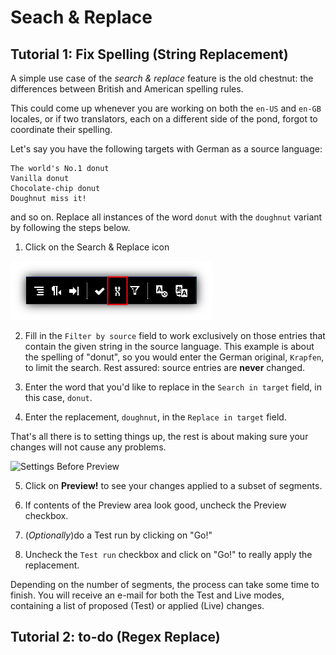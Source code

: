 # Seach & Replace

## Tutorial 1: Fix Spelling (String Replacement)

A simple use case of the *search & replace* feature is the old chestnut: the differences between British and American spelling rules.

This could come up whenever you are working on both the `en-US` and `en-GB` locales, or if two translators, each on a different side of the pond, forgot to coordinate their spelling.

Let's say you have the following targets with German as a source language:

```
The world's No.1 donut
Vanilla donut
Chocolate-chip donut
Doughnut miss it!
```

and so on. Replace all instances of the word `donut` with the `doughnut` variant by following the steps below.

1. Click on the Search & Replace icon

![Search & Replace](/img/workbench/search_and_replace_icon.png)

2. Fill in the `Filter by source` field to work exclusively on those entries that contain the given string in the source language. This example is about the spelling of "donut", so you would enter the German original, `Krapfen`, to limit the search. Rest assured: source entries are **never** changed.

3. Enter the word that you'd like to replace in the `Search in target` field, in this case, `donut`.

4. Enter the replacement, `doughnut`, in the `Replace in target` field.

That's all there is to setting things up, the rest is about making sure your changes will not cause any problems.

![Settings Before Preview](/img/workbench/cookbook/search_and_replace_settings.png)

5. Click on **Preview!** to see your changes applied to a subset of segments.

6. If contents of the Preview area look good, uncheck the Preview checkbox. 

7. (_Optionally_)do a Test run by clicking on "Go!" 

8. Uncheck the `Test run` checkbox and click on "Go!" to really apply the replacement.


Depending on the number of segments, the process can take some time to finish. You will receive an e-mail for  both the Test and Live modes, containing a list of proposed (Test) or applied (Live) changes.

## Tutorial 2: to-do (Regex Replace)

